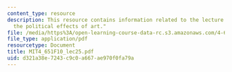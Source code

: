 ```yaml
---
content_type: resource
description: This resource contains information related to the lecture "debate on
  the political effects of art."
file: /media/https%3A/open-learning-course-data-rc.s3.amazonaws.com/4-651-art-since-1940-fall-2010/d321a38e7243c9c0a667ae970f0fa79a_MIT4_651F10_lec25.pdf
file_type: application/pdf
resourcetype: Document
title: MIT4_651F10_lec25.pdf
uid: d321a38e-7243-c9c0-a667-ae970f0fa79a
---
```

